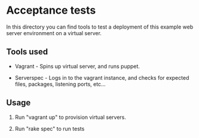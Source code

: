 Acceptance tests
================

In this directory you can find tools to test a deployment of this
example web server environment on a virtual server.

Tools used
----------

* Vagrant - Spins up virtual server, and runs puppet.

* Serverspec - Logs in to the vagrant instance, and checks for
   expected files, packages, listening ports, etc…

Usage
-----

1. Run "vagrant up" to provision virtual servers.

2. Run "rake spec" to run tests

